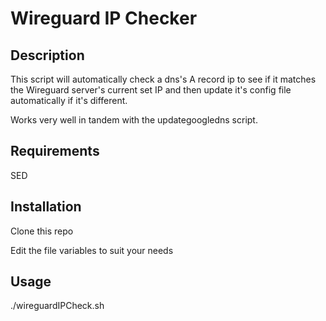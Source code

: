 # Wireguard IP Checker

## Description
This script will automatically check a dns's A record ip to see if it matches the Wireguard server's current set IP and then update it's config file automatically if it's different.

Works very well in tandem with the updategoogledns script.

## Requirements
SED

## Installation
Clone this repo

Edit the file variables to suit your needs

## Usage
./wireguardIPCheck.sh